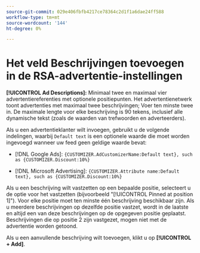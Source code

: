 ```yaml
---
source-git-commit: 029e406fbfb4217ce78364c2d1f1a6dae24ff588
workflow-type: tm+mt
source-wordcount: '144'
ht-degree: 0%

---
```

# Het veld Beschrijvingen toevoegen in de RSA-advertentie-instellingen

**[!UICONTROL Ad Descriptions]:** Minimaal twee en maximaal vier advertentiereferenties met optionele positiepunten. Het advertentienetwerk toont advertenties met maximaal twee beschrijvingen; Voer ten minste twee in. De maximale lengte voor elke beschrijving is 90 tekens, inclusief alle dynamische tekst (zoals de waarden van trefwoorden en adverteerders).

Als u een advertentieklanter wilt invoegen, gebruikt u de volgende indelingen, waarbij `Default text` is een optionele waarde die moet worden ingevoegd wanneer uw feed geen geldige waarde bevat:

* [!DNL Google Ads]: `{CUSTOMIZER.AdCustomizerName:Default text}, such as {CUSTOMIZER.Discount:10%}`

* [!DNL Microsoft Advertising]: `{CUSTOMIZER.Attribute name:Default text}, such as {CUSTOMIZER.Discount:10%}`

Als u een beschrijving wilt vastzetten op een bepaalde positie, selecteert u de optie voor het vastzetten (bijvoorbeeld &quot;[!UICONTROL Pinned at position 1]&quot;). Voor elke positie moet ten minste één beschrijving beschikbaar zijn. Als u meerdere beschrijvingen op dezelfde positie vastzet, wordt in de laatste en altijd een van deze beschrijvingen op de opgegeven positie geplaatst. Beschrijvingen die op positie 2 zijn vastgezet, mogen niet met de advertentie worden getoond.

Als u een aanvullende beschrijving wilt toevoegen, klikt u op **[!UICONTROL + Add]**.
